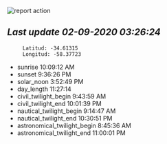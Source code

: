 ![report action](https://github.com/matiasz8/actions-for-reports/workflows/report%20action/badge.svg?branch=develop) 


## *****Last update 02-09-2020 03:26:24*****



		 Latitud: -34.61315
		 Longitud: -58.37723

 - sunrise 	 10:09:12 AM
 - sunset 	 9:36:26 PM
 - solar_noon 	 3:52:49 PM
 - day_length 	 11:27:14
 - civil_twilight_begin 	 9:43:59 AM
 - civil_twilight_end 	 10:01:39 PM
 - nautical_twilight_begin 	 9:14:47 AM
 - nautical_twilight_end 	 10:30:51 PM
 - astronomical_twilight_begin 	 8:45:36 AM
 - astronomical_twilight_end 	 11:00:01 PM
